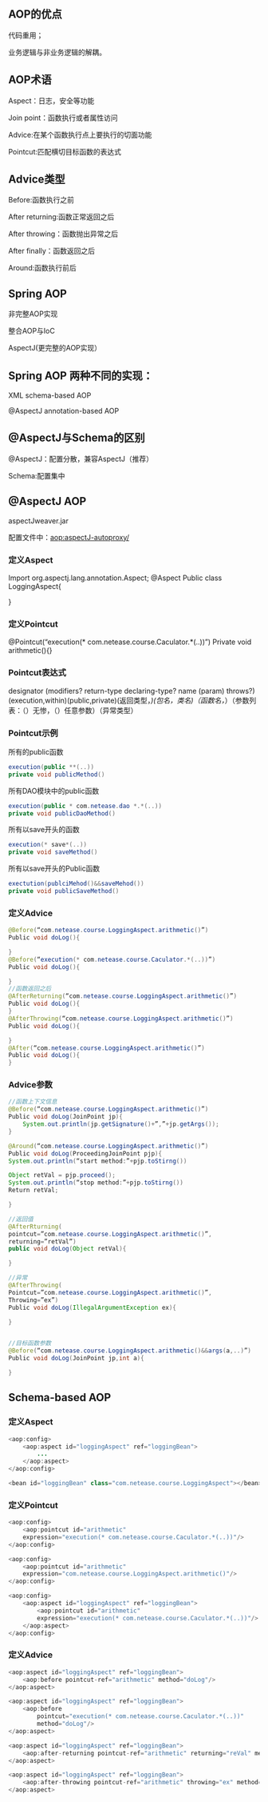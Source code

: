 ## AOP的优点
代码重用；

业务逻辑与非业务逻辑的解耦。
## AOP术语
Aspect：日志，安全等功能

Join point：函数执行或者属性访问

Advice:在某个函数执行点上要执行的切面功能

Pointcut:匹配横切目标函数的表达式
## Advice类型
Before:函数执行之前

After returning:函数正常返回之后

After throwing：函数抛出异常之后

After finally：函数返回之后

Around:函数执行前后

## Spring AOP
非完整AOP实现

整合AOP与IoC

AspectJ(更完整的AOP实现）
## Spring AOP 两种不同的实现：
XML schema-based AOP

@AspectJ annotation-based AOP
## @AspectJ与Schema的区别
@AspectJ：配置分散，兼容AspectJ（推荐）

Schema:配置集中
## @AspectJ AOP
aspectJweaver.jar

配置文件中：<aop:aspectJ-autoproxy/>

### 定义Aspect
<bean id=”loggingAsepct” class=”com.netease.course.LoggingAspect”></bean>

Import org.aspectj.lang.annotation.Aspect;
@Aspect
Public class LoggingAspect{

}

### 定义Pointcut
@Pointcut(“execution(* com.netease.course.Caculator.*(..))”)
Private void arithmetic(){}

### Pointcut表达式
designator (modifiers? return-type declaring-type? name (param) throws?)
(execution,within)(public,private)(返回类型，*)(包名，类名)（函数名，*）（参数列表：（）无惨，（）任意参数）（异常类型）


### Pointcut示例
所有的public函数 
```java
execution(public **(..)) 
private void publicMethod()
```
所有DAO模块中的public函数  
```java
execution(public * com.netease.dao *.*(..))
private void publicDaoMethod()
```
所有以save开头的函数 
```java
execution(* save*(..))
private void saveMethod()
```
所有以save开头的Public函数 
```java
exectution(publciMehod()&&saveMehod())
private void publicSaveMethod()
```
### 定义Advice
```java
@Before(“com.netease.course.LoggingAspect.arithmetic()”)
Public void doLog(){

}
@Before(“execution(* com.netease.course.Caculator.*(..))”)
Public void doLog(){

}
//函数返回之后
@AfterReturning(“com.netease.course.LoggingAspect.arithmetic()”)
Public void doLog(){
}
@AfterThrowing(“com.netease.course.LoggingAspect.arithmetic()”)
Public void doLog(){

}
@After(“com.netease.course.LoggingAspect.arithmetic()”)
Public void doLog(){
}
```
### Advice参数
```java
//函数上下文信息
@Before(“com.netease.course.LoggingAspect.arithmetic()”)
Public void doLog(JoinPoint jp){
    System.out.println(jp.getSignature()+”,”+jp.getArgs());
}

@Around(“com.netease.course.LoggingAspect.arithmetic()”)
Public void doLog(ProceedingJoinPoint pjp){
System.out.println(“start method:”+pjp.toStirng())

Object retVal = pjp.proceed();
System.out.println(“stop method:”+pjp.toStirng())
Return retVal;

}

//返回值
@AfterRturning(
pointcut=”com.netease.course.LoggingAspect.arithmetic()”,
returning=”retVal”)
public void doLog(Object retVal){

}

//异常
@AfterThrowing(
Pointcut=”com.netease.course.LoggingAspect.arithmetic()”,
Throwing=”ex”)
Public void doLog(IllegalArgumentException ex){

}


//目标函数参数
@Before(“com.netease.course.LoggingAspect.arithmetic()&&args(a,..)”)
Public void doLog(JoinPoint jp,int a){

}
```
## Schema-based AOP
### 定义Aspect
```java
<aop:config>
    <aop:aspect id="loggingAspect" ref="loggingBean">
        ...
    </aop:aspect>
</aop:config>

<bean id="loggingBean" class="com.netease.course.LoggingAspect"></bean>
```
### 定义Pointcut
```java
<aop:config>
    <aop:pointcut id="arithmetic" 
    expression="execution(* com.netease.course.Caculator.*(..))"/>
</aop:config>

<aop:config>
    <aop:pointcut id="arithmetic"
    expression="com.netease.course.LoggingAspect.arithmetic()"/>
</aop:config>

<aop:config>
    <aop:aspect id="loggingAspect" ref="loggingBean">
        <aop:pointcut id="arithmetic"
        expression="execution(* com.netease.course.Caculator.*(..))"/>
    </aop:aspect>
</aop:config>
```
### 定义Advice
```java
<aop:aspect id="loggingAspect" ref="loggingBean">
    <aop:before pointcut-ref="arithmetic" method="doLog"/>
</aop:aspect>

<aop:aspect id="loggingAspect" ref="loggingBean">
    <aop:before
        pointcut="execution(* com.netease.course.Caculator.*(..))"
        method="doLog"/>
</aop:aspect>

<aop:aspect id="loggingAspect" ref="loggingBean">
    <aop:after-returning pointcut-ref="arithmetic" returning="reVal" method="doLog"/>
</aop:aspect>

<aop:aspect id="loggingAspect" ref="loggingBean">
    <aop:after-throwing pointcut-ref="arithmetic" throwing="ex" method="doLog"/>
</aop:aspect>
```
